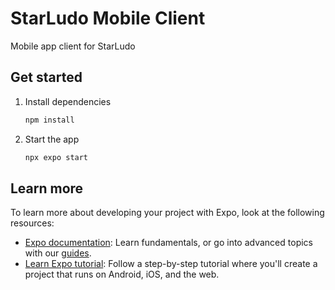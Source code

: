 # StarLudo Mobile Client

Mobile app client for StarLudo

## Get started

1. Install dependencies

   ```bash
   npm install
   ```

2. Start the app

   ```bash
   npx expo start
   ```

## Learn more

To learn more about developing your project with Expo, look at the following resources:

- [Expo documentation](https://docs.expo.dev/): Learn fundamentals, or go into advanced topics with our [guides](https://docs.expo.dev/guides).
- [Learn Expo tutorial](https://docs.expo.dev/tutorial/introduction/): Follow a step-by-step tutorial where you'll create a project that runs on Android, iOS, and the web.

